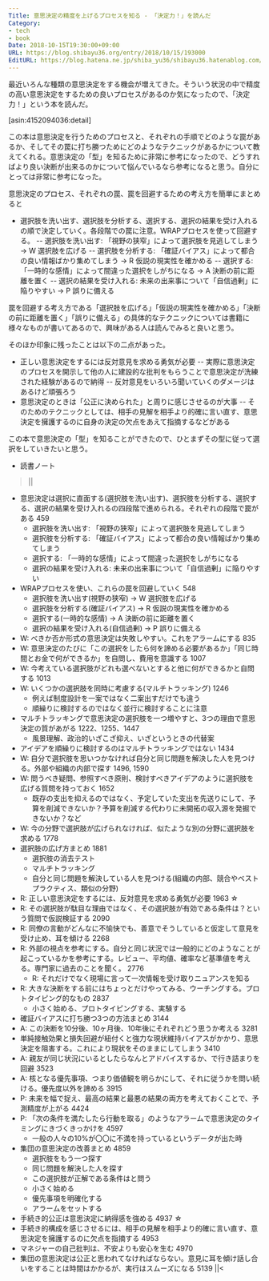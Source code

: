 ```yaml
---
Title: 意思決定の精度を上げるプロセスを知る - 「決定力！」を読んだ
Category:
- tech
- book
Date: 2018-10-15T19:30:00+09:00
URL: https://blog.shibayu36.org/entry/2018/10/15/193000
EditURL: https://blog.hatena.ne.jp/shiba_yu36/shibayu36.hatenablog.com/atom/entry/10257846132652154195
---
```


最近いろんな種類の意思決定をする機会が増えてきた。そういう状況の中で精度の高い意思決定をするための良いプロセスがあるのか気になったので、「決定力！」という本を読んだ。

[asin:4152094036:detail]

この本は意思決定を行うためのプロセスと、それぞれの手順でどのような罠があるか、そしてその罠に打ち勝つためにどのようなテクニックがあるかについて教えてくれる。意思決定の「型」を知るために非常に参考になったので、どうすればより良い決断が出来るのかについて悩んでいるなら参考になると思う。自分にとっては非常に参考になった。


意思決定のプロセス、それぞれの罠、罠を回避するための考え方を簡単にまとめると

- 選択肢を洗い出す、選択肢を分析する、選択する、選択の結果を受け入れるの順で決定していく。各段階での罠に注意。WRAPプロセスを使って回避する。
-- 選択肢を洗い出す: 「視野の狭窄」によって選択肢を見逃してしまう -> W 選択肢を広げる
-- 選択肢を分析する: 「確証バイアス」によって都合の良い情報ばかり集めてしまう -> R 仮説の現実性を確かめる
-- 選択する: 「一時的な感情」によって間違った選択をしがちになる -> A 決断の前に距離を置く
-- 選択の結果を受け入れる: 未来の出来事について「自信過剰」に陥りやすい -> P 誤りに備える

罠を回避する考え方である「選択肢を広げる」「仮説の現実性を確かめる」「決断の前に距離を置く」「誤りに備える」の具体的なテクニックについては書籍に様々なものが書いてあるので、興味がある人は読んでみると良いと思う。


そのほか印象に残ったことは以下の二点があった。

- 正しい意思決定をするには反対意見を求める勇気が必要
-- 実際に意思決定のプロセスを開示して他の人に建設的な批判をもらうことで意思決定が洗練された経験があるので納得
-- 反対意見をいろいろ聞いていくのダメージはあるけど頑張ろう
- 意思決定のときは「公正に決められた」と周りに感じさせるのが大事
-- そのためのテクニックとしては、相手の見解を相手より的確に言い直す、意思決定を擁護するのに自身の決定の欠点をあえて指摘するなどがある


この本で意思決定の「型」を知ることができたので、ひとまずその型に従って選択をしていきたいと思う。

* 読書ノート

>||
* 意思決定は選択に直面する(選択肢を洗い出す)、選択肢を分析する、選択する、選択の結果を受け入れるの四段階で進められる。それぞれの段階で罠がある 459
    * 選択肢を洗い出す: 「視野の狭窄」によって選択肢を見逃してしまう
    * 選択肢を分析する: 「確証バイアス」によって都合の良い情報ばかり集めてしまう
    * 選択する: 「一時的な感情」によって間違った選択をしがちになる
    * 選択の結果を受け入れる: 未来の出来事について「自信過剰」に陥りやすい
* WRAPプロセスを使い、これらの罠を回避していく 548
    * 選択肢を洗い出す(視野の狭窄) -> W 選択肢を広げる
    * 選択肢を分析する(確証バイアス) -> R 仮説の現実性を確かめる
    * 選択する(一時的な感情) -> A 決断の前に距離を置く
    * 選択の結果を受け入れる(自信過剰) -> P 誤りに備える
* W: べきか否か形式の意思決定は失敗しやすい。これをアラームにする 835
* W: 意思決定のたびに「この選択をしたら何を諦める必要があるか」「同じ時間とお金で何ができるか」を自問し、費用を意識する 1007
* W: 今考えている選択肢がどれも選べないとすると他に何ができるかと自問する 1013
* W: いくつかの選択肢を同時に考慮する(マルチトラッキング) 1246
    * 例えば制度設計を一案ではなく二案出すだけでも違う
    * 順繰りに検討するのではなく並行に検討することに注意
* マルチトラッキングで意思決定の選択肢を一つ増やすと、3つの理由で意思決定の質があがる 1222、1255、1447
    * 風景理解、政治的いざこざ抑え、いざというときの代替案
* アイデアを順繰りに検討するのはマルチトラッキングではない 1434
* W: 自分で選択肢を思いつかなければ自分と同じ問題を解決した人を見つける。外部や組織の内部で探す 1496, 1590
* W: 問うべき疑問、参照すべき原則、検討すべきアイデアのように選択肢を広げる質問を持っておく 1652
    * 既存の支出を抑えるのではなく、予定していた支出を先送りにして、予算を削減できないか？予算を削減する代わりに未開拓の収入源を発掘できないか？など
* W: 今の分野で選択肢が広げられなければ、似たような別の分野に選択肢を求める 1778
* 選択肢の広げ方まとめ 1881
    * 選択肢の消去テスト
    * マルチトラッキング
    * 自分と同じ問題を解決している人を見つける(組織の内部、競合やベストプラクティス、類似の分野)
* R: 正しい意思決定をするには、反対意見を求める勇気が必要 1963 ☆
* R: その選択肢が駄目な理由ではなく、その選択肢が有効である条件は？という質問で仮説検証する 2090
* R: 同僚の言動がどんなに不愉快でも、善意でそうしていると仮定して意見を受け止め、耳を傾ける 2268
* R: 外部の視点を参考にする。自分と同じ状況では一般的にどのようなことが起こっているかを参考にする。レビュー、平均値、確率など基準値を考える。専門家に過去のことを聞く。 2776
    * R: それだけでなく現場に言って一次情報を受け取りニュアンスを知る
* R: 大きな決断をする前にはちょっとだけやってみる、ウーチングする。プロトタイピング的なもの 2837
    * 小さく始める、プロトタイピングする、実験する
* 確証バイアスに打ち勝つ3つの方法まとめ 3144
* A: この決断を10分後、10ヶ月後、10年後にそれぞれどう思うか考える 3281
* 単純接触効果と損失回避が紐付くと強力な現状維持バイアスがかかり、意思決定を阻害する。これにより現状をそのままにしてしまう 3410
* A: 親友が同じ状況にいるとしたらなんとアドバイスするか、で行き詰まりを回避 3523
* A: 核となる優先事項、つまり価値観を明らかにして、それに従うかを問い続ける。優先度以外を諦める 3915
* P: 未来を幅で捉え、最高の結果と最悪の結果の両方を考えておくことで、予測精度が上がる 4424
* P: 「次の条件を満たしたら行動を取る」のようなアラームで意思決定のタイミングにきづくきっかけを 4597
    * 一般の人々の10%が〇〇に不満を持っているというデータが出た時
* 集団の意思決定の改善まとめ 4859
    * 選択肢をもう一つ探す
    * 同じ問題を解決した人を探す
    * この選択肢が正解である条件はと問う
    * 小さく始める
    * 優先事項を明確化する
    * アラームをセットする
* 手続き的公正は意思決定に納得感を強める 4937 ☆
* 手続き的構成を感じさせるには、相手の見解を相手より的確に言い直す、意思決定を擁護するのに欠点を指摘する 4953
* マネジャーの自己批判は、不安よりも安心を生む 4970
* 集団の意思決定は公正と思われてなければならない。意見に耳を傾け話し合いをすることは時間はかかるが、実行はスムーズになる 5139
||<
